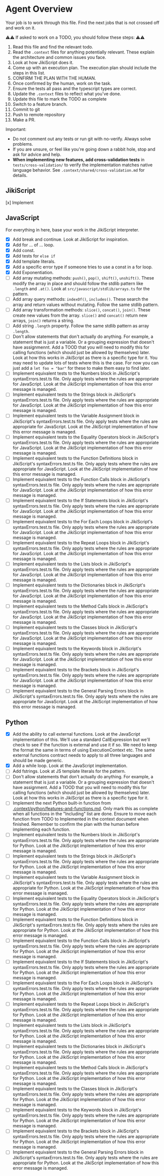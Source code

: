 # Agent Overview

Your job is to work through this file. Find the next jobs that is not crossed off and work on it.

⚠️⚠️ If asked to work on a TODO, you should follow these steps: ⚠️⚠️

1. Read this file and find the relevant todo.
2. Read the `.context` files for anything potentially relevant. These explain the architecture and common issues you face.
3. Look at how JikiScript does it.
4. Come up with an execution plan. The execution plan should include the steps in this list.
5. CONFIRM THE PLAN WITH THE HUMAN.
6. Once confirmed by the human, work on the task.
7. Ensure the tests all pass and the typescript types are correct.
8. Update the `.context` files to reflect what you've done.
9. Update this file to mark the TODO as complete
10. Switch to a feature branch.
11. Commit to git
12. Push to remote repository
13. Make a PR.

Important:

- Do not comment out any tests or run git with no-verify. Always solve problems.
- If you are unsure, or feel like you're going down a rabbit hole, stop and ask for advice and help.
- **When implementing new features, add cross-validation tests** in `tests/cross-validation/` to verify the implementation matches native language behavior. See `.context/shared/cross-validation.md` for details.

## JikiScript

[x] Implement

## JavaScript

For everything in here, base your work in the JikiScript interpreter.

- [x] Add break and continue. Look at JikiScript for inspiration.
- [x] Add for ... of ... loop.
- [x] Add const.
- [x] Add tests for `else if`
- [x] Add template literals.
- [x] Add a specific error type if someone tries to use a const in a for loop.
- [x] Add Exponentiation.
- [ ] Add array mutating methods: `push()`, `pop()`, `shift()`, `unshift()`. These modify the array in place and should follow the stdlib pattern like `.length` and `.at()`. Look at `src/javascript/stdlib/arrays.ts` for the pattern.
- [ ] Add array query methods: `indexOf()`, `includes()`. These search the array and return values without mutating. Follow the same stdlib pattern.
- [ ] Add array transformation methods: `slice()`, `concat()`, `join()`. These create new values from the array. `slice()` and `concat()` return new arrays, `join()` returns a string.
- [ ] Add string `.length` property. Follow the same stdlib pattern as array `.length`.
- [ ] Don't allow statements that don't actually do anything. For example, a statement that is just a variable. Or a grouping expression that doesn't have assignmennt. Add a TOOD that you will need to modify this for calling functions (which should just be allowed by themselves) later. Look at how this works in JikiScript as there is a specific type for it. You may need to update lots of tests where this is the case. For now you can just add a `let foo = "bar"` for these to make them easy to find later.
- [ ] Implement equivalent tests to the Numbers block in JikiScript's syntaxErrors.test.ts file. Only apply tests where the rules are appropriate for JavaScript. Look at the JikiScript implementation of how this error message is managed.
- [ ] Implement equivalent tests to the Strings block in JikiScript's syntaxErrors.test.ts file. Only apply tests where the rules are appropriate for JavaScript. Look at the JikiScript implementation of how this error message is managed.
- [ ] Implement equivalent tests to the Variable Assignment block in JikiScript's syntaxErrors.test.ts file. Only apply tests where the rules are appropriate for JavaScript. Look at the JikiScript implementation of how this error message is managed.
- [ ] Implement equivalent tests to the Equality Operators block in JikiScript's syntaxErrors.test.ts file. Only apply tests where the rules are appropriate for JavaScript. Look at the JikiScript implementation of how this error message is managed.
- [ ] Implement equivalent tests to the Function Definitions block in JikiScript's syntaxErrors.test.ts file. Only apply tests where the rules are appropriate for JavaScript. Look at the JikiScript implementation of how this error message is managed.
- [ ] Implement equivalent tests to the Function Calls block in JikiScript's syntaxErrors.test.ts file. Only apply tests where the rules are appropriate for JavaScript. Look at the JikiScript implementation of how this error message is managed.
- [ ] Implement equivalent tests to the If Statements block in JikiScript's syntaxErrors.test.ts file. Only apply tests where the rules are appropriate for JavaScript. Look at the JikiScript implementation of how this error message is managed.
- [ ] Implement equivalent tests to the For Each Loops block in JikiScript's syntaxErrors.test.ts file. Only apply tests where the rules are appropriate for JavaScript. Look at the JikiScript implementation of how this error message is managed.
- [ ] Implement equivalent tests to the Repeat Loops block in JikiScript's syntaxErrors.test.ts file. Only apply tests where the rules are appropriate for JavaScript. Look at the JikiScript implementation of how this error message is managed.
- [ ] Implement equivalent tests to the Lists block in JikiScript's syntaxErrors.test.ts file. Only apply tests where the rules are appropriate for JavaScript. Look at the JikiScript implementation of how this error message is managed.
- [ ] Implement equivalent tests to the Dictionaries block in JikiScript's syntaxErrors.test.ts file. Only apply tests where the rules are appropriate for JavaScript. Look at the JikiScript implementation of how this error message is managed.
- [ ] Implement equivalent tests to the Method Calls block in JikiScript's syntaxErrors.test.ts file. Only apply tests where the rules are appropriate for JavaScript. Look at the JikiScript implementation of how this error message is managed.
- [ ] Implement equivalent tests to the Classes block in JikiScript's syntaxErrors.test.ts file. Only apply tests where the rules are appropriate for JavaScript. Look at the JikiScript implementation of how this error message is managed.
- [ ] Implement equivalent tests to the Keywords block in JikiScript's syntaxErrors.test.ts file. Only apply tests where the rules are appropriate for JavaScript. Look at the JikiScript implementation of how this error message is managed.
- [ ] Implement equivalent tests to the Brackets block in JikiScript's syntaxErrors.test.ts file. Only apply tests where the rules are appropriate for JavaScript. Look at the JikiScript implementation of how this error message is managed.
- [ ] Implement equivalent tests to the General Parsing Errors block in JikiScript's syntaxErrors.test.ts file. Only apply tests where the rules are appropriate for JavaScript. Look at the JikiScript implementation of how this error message is managed.

## Python

- [x] Add the ability to call external functions. Look at the JavaScript implementation of this. We'll use a standard CallExpression but we'll check to see if the function is external and use it if so. We need to keep the format the same in terms of using ExecutionContext etc. The same external functions contract needs to apply to all three languages and should be made generic.
- [x] Add a while loop. Look at the JavaScript implementation.
- [ ] Add fstrings. Look at JS template literals for the pattern.
- [ ] Don't allow statements that don't actually do anything. For example, a statement that is just a variable. Or a grouping expression that doesn't have assignment. Add a TOOD that you will need to modify this for calling functions (which should just be allowed by themselves) later. Look at how this works in JikiScript as there is a specific type for it.
- [ ] Implement the next Python built-in function from [.context/python/features-and-functions.md](.context/python/features-and-functions.md). Only mark this as complete when all functions in the "Including" list are done. Ensure to move each function from TODO to Implemented in the context document when finished. Remember to confirm the plan with the human before implementing each function.
- [ ] Implement equivalent tests to the Numbers block in JikiScript's syntaxErrors.test.ts file. Only apply tests where the rules are appropriate for Python. Look at the JikiScript implementation of how this error message is managed.
- [ ] Implement equivalent tests to the Strings block in JikiScript's syntaxErrors.test.ts file. Only apply tests where the rules are appropriate for Python. Look at the JikiScript implementation of how this error message is managed.
- [ ] Implement equivalent tests to the Variable Assignment block in JikiScript's syntaxErrors.test.ts file. Only apply tests where the rules are appropriate for Python. Look at the JikiScript implementation of how this error message is managed.
- [ ] Implement equivalent tests to the Equality Operators block in JikiScript's syntaxErrors.test.ts file. Only apply tests where the rules are appropriate for Python. Look at the JikiScript implementation of how this error message is managed.
- [ ] Implement equivalent tests to the Function Definitions block in JikiScript's syntaxErrors.test.ts file. Only apply tests where the rules are appropriate for Python. Look at the JikiScript implementation of how this error message is managed.
- [ ] Implement equivalent tests to the Function Calls block in JikiScript's syntaxErrors.test.ts file. Only apply tests where the rules are appropriate for Python. Look at the JikiScript implementation of how this error message is managed.
- [ ] Implement equivalent tests to the If Statements block in JikiScript's syntaxErrors.test.ts file. Only apply tests where the rules are appropriate for Python. Look at the JikiScript implementation of how this error message is managed.
- [ ] Implement equivalent tests to the For Each Loops block in JikiScript's syntaxErrors.test.ts file. Only apply tests where the rules are appropriate for Python. Look at the JikiScript implementation of how this error message is managed.
- [ ] Implement equivalent tests to the Repeat Loops block in JikiScript's syntaxErrors.test.ts file. Only apply tests where the rules are appropriate for Python. Look at the JikiScript implementation of how this error message is managed.
- [ ] Implement equivalent tests to the Lists block in JikiScript's syntaxErrors.test.ts file. Only apply tests where the rules are appropriate for Python. Look at the JikiScript implementation of how this error message is managed.
- [ ] Implement equivalent tests to the Dictionaries block in JikiScript's syntaxErrors.test.ts file. Only apply tests where the rules are appropriate for Python. Look at the JikiScript implementation of how this error message is managed.
- [ ] Implement equivalent tests to the Method Calls block in JikiScript's syntaxErrors.test.ts file. Only apply tests where the rules are appropriate for Python. Look at the JikiScript implementation of how this error message is managed.
- [ ] Implement equivalent tests to the Classes block in JikiScript's syntaxErrors.test.ts file. Only apply tests where the rules are appropriate for Python. Look at the JikiScript implementation of how this error message is managed.
- [ ] Implement equivalent tests to the Keywords block in JikiScript's syntaxErrors.test.ts file. Only apply tests where the rules are appropriate for Python. Look at the JikiScript implementation of how this error message is managed.
- [ ] Implement equivalent tests to the Brackets block in JikiScript's syntaxErrors.test.ts file. Only apply tests where the rules are appropriate for Python. Look at the JikiScript implementation of how this error message is managed.
- [ ] Implement equivalent tests to the General Parsing Errors block in JikiScript's syntaxErrors.test.ts file. Only apply tests where the rules are appropriate for Python. Look at the JikiScript implementation of how this error message is managed.
